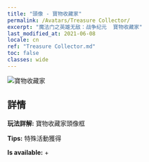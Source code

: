```yaml
---
title: "頭像 - 寶物收藏家"
permalink: /Avatars/Treasure Collector/
excerpt: "魔法门之英雄无敌：战争纪元  寶物收藏家"
last_modified_at: 2021-06-08
locale: cn
ref: "Treasure Collector.md"
toc: false
classes: wide
---
```

 ![寶物收藏家](/images/a/avatarFrame_19.png)

## 詳情

 **玩法詳解:** 寶物收藏家頭像框 

 **Tips:** 特殊活動獲得 

 **Is available:**  + 

